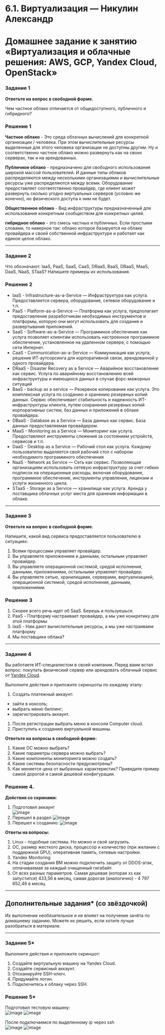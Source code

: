# 6.1. Виртуализация — Никулин Александр
# Домашнее задание к занятию «Виртуализация и облачные решения: AWS, GCP, Yandex Cloud, OpenStack»

### Задание 1
 
**Ответьте на вопрос в свободной форме.**

Чем частное облако отличается от общедоступного, публичного и гибридного?

### Решение 1

**Частное облако** - Это среда облачных вычислений для конкретной организации / человека. При этом вычислительные ресурсы выделенные для этого человека организации не доступны другим.  Ну и соответственно частное облако можно развернуть как на своих серверах, так и на арендованных. 

**Публичное облако** - предназначено для свободного использования широкой массой пользователей. И данные типы облаков распределяются между несколькими организациями и вычислительные ресурсы уже распределяются между всеми. Оборудование предоставляет соответственно провайдер, где клиент может развернуть сколько угодно виртуальных серверов (условно же конечно), но физического доступа к ним не будет.

**Общественное облако** - Вид инфраструктуры предназначенный для использования конкретным сообществом для конкретных целей. 

**гибридное облако** -  это смесь частных и публичных. Если простыми словами, то наверное так: облако которое базируется на облаке провайдера и своей собственной инфраструктуре и работает как единое целое облако.
 
---

### Задание 2 

Что обозначают: IaaS, PaaS, SaaS, CaaS, DRaaS, BaaS, DBaaS, MaaS, DaaS, NaaS, STaaS? Напишите примеры их использования.

### Решение 2

- IaaS - Infrastructure-as-a-Service ― Инфраструктура как услуга. Предоставляется сервера, оборудование, сетевое оборудование и т.п.
- PaaS - Platform-as-a-Service ― Платформа как услуга, предполагает предоставление разработчикам необходимых инструментов и платформы, которую они могут использовать для создания и развертывания приложений. 
- SaaS - Software-as-a-Service ― Программное обеспечение как услуга позволяет клиентам использовать настроенное программное обеспечение, установленное на удаленном сервере, с помощью сети Интернет. 
- CaaS - Communication-as-a-Service ― Коммуникация как услуга, решение ИТ-аутсорсинга для корпоративной связи, арендованной у одного провайдера.
- DRaaS - Disaster Recovery as a Service ― Аварийное восстановление как сервис. Услуга по аварийному восстановлению всей инфраструктуры и имеющихся данных в случае форс-мажорных ситуаций 
- BaaS - backup as a service ― Резервное копирование как услуга. Это комплексная услуга по созданию и хранению резервных копий данных. Сервис обеспечивает стабильность и надежность ИТ-инфраструктуры клиента, путем сохранения резервных копий корпоративных систем, баз данных и приложений в облаке провайдера.
- DBaaS - Database as a Service ― База данных как сервис. База данных предоставляемая провайдером.
- MaaS - Monitoring as a Service ― Мониторинг как услуга. Предоставляют инструменты слежения за состоянием устройств, сервисов и т.п.
- DaaS - Desktop as a Service ― Рабочий стол как услуга. Каждому пользователю выделяется свой рабочий стол с набором необходимого программного обеспечения
- NaaS - Network as Service ― Сеть как сервис. Позволяющая организациям использовать сетевую инфраструктуру за счет гибких подписок на операционные расходы, включая оборудование, программное обеспечение, инструменты управления, лицензии и услуги жизненного цикла.
- STaaS - Storage as a Service — хранилище как услуга. Аренда у поставщика облачных услуг места для хранения информации в облаке. 
 
---

### Задание 3 
 
**Ответьте на вопрос в свободной форме.**

Напишите, какой вид сервиса предоставляется пользователю в ситуациях:
 
1. Всеми процессами управляет провайдер.
1. Вы управляете приложением и данными, остальным управляет провайдер. 
1. Вы управляете операционной системой, средой исполнения, данными, приложениями, остальными управляет провайдер.
1. Вы управляете сетью, хранилищами, серверами, виртуализацией, операционной системой, средой исполнения, данными, приложениями.

### Решение 3 

1. Скорее всего речь идет об SaaS. Берешь и пользуешься.
2. PaaS - Платформу настраивает провайдер, а мы уже конкретику для этой платформы
3. IaaS - Нам дают вычислительные ресурсы, а мы уже настраиваем платформу
4. Мы поставщики облака? 
 
---
 
### Задание 4 
 
Вы работаете ИТ-специалистом в своей компании. Перед вами встал вопрос: покупать физический сервер или арендовать облачный сервис от [Yandex Cloud](https://cloud.yandex.ru).
 
Выполните действия и приложите скриншоты по каждому этапу:

1. Создать платежный аккаунт:
  - зайти в консоль;
  - выбрать меню биллинг; 
  - зарегистрировать аккаунт.
1. После регистрации выбрать меню в консоли Computer cloud. 
1. Приступить к созданию виртуальной машины. 
 
**Ответьте на вопросы в свободной форме:**
 
1. Какие ОС можно выбрать?
1. Какие параметры сервера можно выбрать?
1. Какие компоненты мониторинга можно создать?
1. Какие системы безопасности предусмотрены?
1. Как меняется цена от выбранных характеристик? Приведите пример самой дорогой и самой дешевой конфигурации. 

### Решение 4.
**Действия со скринами:**
1. Подготовил аккаунт\
![image](https://github.com/ADNikulin/netology/assets/44374132/4bf6bb93-c29b-4142-898f-647eb3c03791)
2. Перешел в раздел
![image](https://github.com/ADNikulin/netology/assets/44374132/56095b4f-6c0f-414b-be64-55bf5aff74e3)
3. Перешел к созданию:
![image](https://github.com/ADNikulin/netology/assets/44374132/dee6a0de-4feb-4a95-bc39-bde78353fdc6)

**Ответы на вопросы:**
1. Linux - подобные системы. Но можно и свой загрузить.
2. ОС, размер жесткого диска, процессор и количество (при желании с поддержкой GPU), оперативная память, сетевые настройки.
3. Yandex Monitoring
4. На стадии создания ВМ можно подключить защиту от DDOS-атак, оплачиваемая за каждый очищенный гигабайт.
5. От всех разных параметров. Самая дешевая (которая хз как запустится) 433,56 в месяц, самая дорогая (аналогично) - 4 797 652,46 в месяц

---

## Дополнительные задания* (со звёздочкой)

Их выполнение необязательное и не влияет на получение зачёта по домашнему заданию. Можете их решить, если хотите лучше разобраться в материале.
 
---

### Задание 5* 

Выполните действия и приложите скриншот:

1. Создайте виртуальную машину на Yandex Cloud.
1. Создайте сервисный аккаунт.
1. Отсканируйте SSH-ключ.
1. Придумайте логин.
1. Подключитесь к облаку через SSH. 
 
### Решение 5* 

Подготовил тестовую машину:\
![image](https://github.com/ADNikulin/netology/assets/44374132/b5b4b120-511f-4cf0-aa05-5eb0acb63868)
![image](https://github.com/ADNikulin/netology/assets/44374132/d4947da8-e40f-4905-86e4-7e00014acc36)

После подключаемся по выделенному ip через ssh\
![image](https://github.com/ADNikulin/netology/assets/44374132/c2bdb83b-350e-4381-8f23-57b62c00722f)
![image](https://github.com/ADNikulin/netology/assets/44374132/8a4ea694-3980-47e0-92a2-d12fba19dc79)





